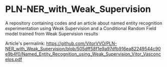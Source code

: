 # PLN-NER_with_Weak_Supervision
A repository containing codes and an article about named entity recognition experimentation using Weak Supervision and a Conditional Random Field model trained from Weak Supervision results

Article's permalink: https://github.com/VitorVVO/PLN-NER_with_Weak_Supervision/blob/505dff58f1e9a97dfb916ea82249544c90e9b4f0/Named_Entity_Recognition_using_Weak_Supervision_Vitor_Vasconcelos.pdf
